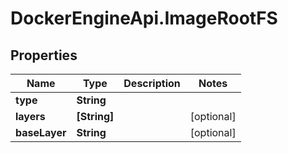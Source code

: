 # DockerEngineApi.ImageRootFS

## Properties
Name | Type | Description | Notes
------------ | ------------- | ------------- | -------------
**type** | **String** |  | 
**layers** | **[String]** |  | [optional] 
**baseLayer** | **String** |  | [optional] 


